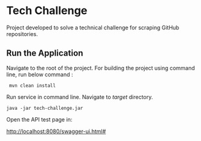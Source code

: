 # Tech Challenge
Project developed to solve a technical challenge for scraping GitHub repositories.

## Run the Application

Navigate to the root of the project. For building the project using command line, run below command :

``` mvn clean install```

Run service in command line. Navigate to *target* directory.

``` java -jar tech-challenge.jar ```

Open the API test page in:

<http://localhost:8080/swagger-ui.html#>
